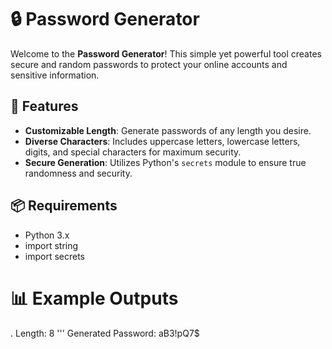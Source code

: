 # 🔒 Password Generator

Welcome to the **Password Generator**! This simple yet powerful tool creates secure and random passwords to protect your online accounts and sensitive information.

## 🚀 Features

- **Customizable Length**: Generate passwords of any length you desire.
- **Diverse Characters**: Includes uppercase letters, lowercase letters, digits, and special characters for maximum security.
- **Secure Generation**: Utilizes Python's `secrets` module to ensure true randomness and security.

## 📦 Requirements

- Python 3.x
- import string
- import secrets

# 📊 Example Outputs
. Length: 8
 '''
  Generated Password: aB3!pQ7$
  
